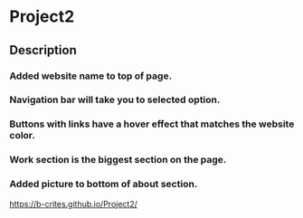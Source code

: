 # Project2
## Description
### Added website name to top of page.
### Navigation bar will take you to selected option. 
### Buttons with links have a hover effect that matches the website color. 
### Work section is the biggest section on the page. 
### Added picture to bottom of about section.


https://b-crites.github.io/Project2/

